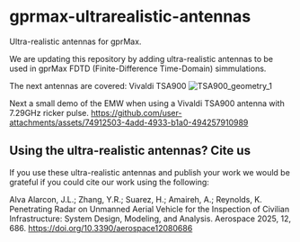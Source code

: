 # gprmax-ultrarealistic-antennas
Ultra-realistic antennas for gprMax.

We are updating this repository by adding ultra-realistic antennas to be used in gprMax FDTD (Finite-Difference Time-Domain) simmulations.

The next antennas are covered:
Vivaldi TSA900
![TSA900_geometry_1](https://github.com/user-attachments/assets/04b13d92-79f5-406f-b60b-30334d14a88c)


Next a small demo of the EMW when using a Vivaldi TSA900 antenna with 7.29GHz ricker pulse.
https://github.com/user-attachments/assets/74912503-4add-4933-b1a0-494257910989



## Using the ultra-realistic antennas? Cite us
If you use these ultra-realistic antennas and publish your work we would be grateful if you could cite our work using the following:


Alva Alarcon, J.L.; Zhang, Y.R.; Suarez, H.; Amaireh, A.; Reynolds, K. Penetrating Radar on Unmanned Aerial Vehicle for the Inspection of Civilian Infrastructure: System Design, Modeling, and Analysis. Aerospace 2025, 12, 686. https://doi.org/10.3390/aerospace12080686
